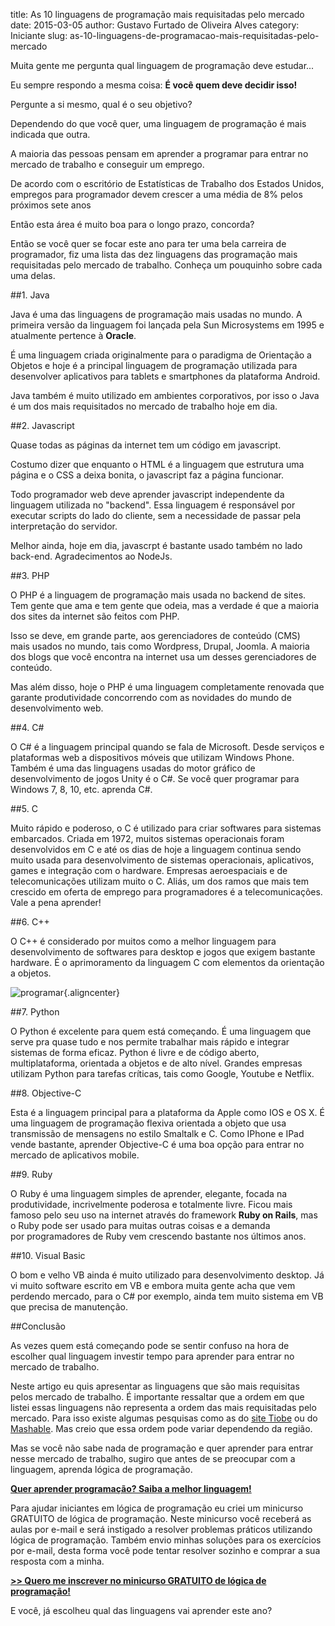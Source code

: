 title: As 10 linguagens de programação mais requisitadas pelo mercado
date: 2015-03-05
author: Gustavo Furtado de Oliveira Alves
category: Iniciante
slug: as-10-linguagens-de-programacao-mais-requisitadas-pelo-mercado

Muita gente me pergunta qual linguagem de programação deve estudar...

Eu sempre respondo a mesma coisa: **É você quem deve decidir isso!**

Pergunte a si mesmo, qual é o seu objetivo?

Dependendo do que você quer, uma linguagem de programação é mais indicada que outra.

A maioria das pessoas pensam em aprender a programar para entrar no
mercado de trabalho e conseguir um emprego.

De acordo com o escritório
de Estatísticas de Trabalho dos Estados Unidos, empregos para
programador devem crescer a uma média de 8% pelos próximos sete anos

Então esta área é muito boa para o longo prazo, concorda?

Então se você quer se focar este ano para ter uma bela carreira de programador,
fiz uma lista das dez linguagens das programação mais requisitadas pelo mercado
de trabalho. Conheça um pouquinho sobre cada uma delas.

##1. Java

Java é uma das linguagens de programação mais usadas no mundo. A
primeira versão da linguagem foi lançada pela Sun Microsystems em 1995 e
atualmente pertence à **Oracle**.

É uma linguagem criada originalmente para o paradigma de Orientação a Objetos
e hoje é a principal linguagem de programação utilizada para desenvolver
aplicativos para tablets e smartphones da plataforma Android.

Java também é muito utilizado em ambientes corporativos,
por isso o Java é um dos mais requisitados no mercado de trabalho hoje em dia.

##2. Javascript

Quase todas as páginas da internet tem um código em javascript.

Costumo dizer que enquanto o HTML é a linguagem que estrutura uma página e o CSS
a deixa bonita, o javascript faz a página funcionar.

Todo programador web deve aprender javascript independente da linguagem utilizada no
"backend". Essa linguagem é responsável por executar scripts do lado do
cliente, sem a necessidade de passar pela interpretação do servidor.

Melhor ainda, hoje em dia, javascrpt é bastante usado também no lado back-end.
Agradecimentos ao NodeJs.

##3. PHP

O PHP é a linguagem de programação mais usada no backend de sites. Tem gente que ama e tem gente que odeia, mas a verdade é que a maioria dos
sites da internet são feitos com PHP.

Isso se deve, em grande parte, aos
gerenciadores de conteúdo (CMS) mais usados no mundo, tais como
Wordpress, Drupal, Joomla. A maioria dos blogs que você encontra na
internet usa um desses gerenciadores de conteúdo.

Mas além disso, hoje o PHP é uma linguagem completamente renovada que
garante produtividade concorrendo com as novidades do mundo de
desenvolvimento web.

##4. C\#

O C\# é a linguagem principal quando se fala de Microsoft. Desde
serviços e plataformas web a dispositivos móveis que utilizam Windows
Phone. Também é uma das linguagens usadas do motor gráfico de
desenvolvimento de jogos Unity é o C\#. Se você quer programar para
Windows 7, 8, 10, etc. aprenda C\#.

##5. C

Muito rápido e poderoso, o C é utilizado para criar softwares para
sistemas embarcados. Criada em 1972, muitos sistemas operacionais foram
desenvolvidos em C e até os dias de hoje a linguagem continua sendo
muito usada para desenvolvimento de sistemas operacionais, aplicativos,
games e integração com o hardware. Empresas aeroespaciais e de
telecomunicações utilizam muito o C. Aliás, um dos ramos que mais tem
crescido em oferta de emprego para programadores é a telecomunicações.
Vale a pena aprender!

##6. C++

O C++ é considerado por muitos como a melhor linguagem para
desenvolvimento de softwares para desktop e jogos que exigem bastante
hardware. É o aprimoramento da linguagem C com elementos da orientação a
objetos.

![programar](/images/as-10-linguagens-de-programacao-mais-requisitadas-pelo-mercado/programar.jpg){.aligncenter}

##7. Python

O Python é excelente para quem está começando. É uma linguagem que serve
pra quase tudo e nos permite trabalhar mais rápido e integrar sistemas
de forma eficaz. Python é livre e de código aberto,
multiplataforma, orientada a objetos e de alto nível. Grandes empresas
utilizam Python para tarefas críticas, tais como Google, Youtube e
Netflix.

##8. Objective-C

Esta é a linguagem principal para a plataforma da Apple como IOS e OS X.
É uma linguagem de programação flexiva orientada a objeto que usa
transmissão de mensagens no estilo Smaltalk e C. Como IPhone e IPad
vende bastante, aprender Objective-C é uma boa opção para entrar no
mercado de aplicativos mobile.

##9. Ruby

O Ruby é uma linguagem simples de aprender, elegante, focada na
produtividade, incrivelmente poderosa e totalmente livre. Ficou mais
famoso pelo seu uso na internet através do framework **Ruby on Rails**,
mas o Ruby pode ser usado para muitas outras coisas e a demanda
por programadores de Ruby vem crescendo bastante nos últimos anos.

##10. Visual Basic

O bom e velho VB ainda é muito utilizado para desenvolvimento desktop.
Já vi muito software escrito em VB e embora muita gente acha que vem
perdendo mercado, para o C\# por exemplo, ainda tem muito sistema em VB
que precisa de manutenção.

##Conclusão

As vezes quem está começando pode se sentir confuso na hora de escolher
qual linguagem investir tempo para aprender para entrar no mercado de
trabalho.

Neste artigo eu quis apresentar as linguagens que são mais requisitas
pelos mercado de trabalho. É importante ressaltar que a ordem em que
listei essas linguagens não representa a ordem das mais requisitadas
pelo mercado. Para isso existe algumas pesquisas como as do [site
Tiobe](http://www.tiobe.com/index.php/content/paperinfo/tpci/index.html) ou
do
[Mashable](http://mashable.com/2014/01/21/learn-programming-languages/).
Mas creio que essa ordem pode variar dependendo da região.

Mas se você não sabe nada de programação e quer aprender para entrar
nesse mercado de trabalho, sugiro que antes de se preocupar com a
linguagem, aprenda lógica de programação.

[**Quer aprender programação? Saiba a melhor
linguagem!**](http://www.dicasdeprogramacao.com.br/linguagem-de-programacao-para-iniciantes/ "Quer aprender programação? Saiba qual a melhor linguagem!")

Para ajudar iniciantes em lógica de programação eu criei um minicurso
GRATUITO de lógica de programação. Neste minicurso você receberá as
aulas por e-mail e será instigado a resolver problemas práticos
utilizando lógica de programação. Também envio minhas soluções para os
exercícios por e-mail, desta forma você pode tentar resolver sozinho e
comprar a sua resposta com a minha.

**[&gt;&gt; Quero me inscrever no minicurso GRATUITO de lógica de
programação!](http://mclp.dicasdeprogramacao.com.br/)**

E você, já escolheu qual das linguagens vai aprender este ano?
